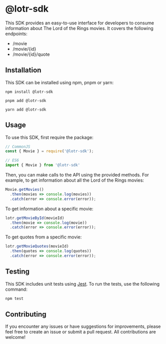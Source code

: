 # @lotr-sdk

This SDK provides an easy-to-use interface for developers to consume information about The Lord of the Rings movies. It covers the following endpoints:

- /movie
- /movie/{id}
- /movie/{id}/quote

## Installation

This SDK can be installed using npm, pnpm or yarn:

```
npm install @lotr-sdk

pnpm add @lotr-sdk

yarn add @lotr-sdk
```

## Usage

To use this SDK, first require the package:

```typescript
// CommonJS
const { Movie } = require('@lotr-sdk');

// ES6
import { Movie } from '@lotr-sdk'
```

Then, you can make calls to the API using the provided methods. For example, to get information about all the Lord of the Rings movies:

```typescript
Movie.getMovies()
  .then(movies => console.log(movies))
  .catch(error => console.error(error));
```

To get information about a specific movie:

```typescript
lotr.getMovieById(movieId)
  .then(movie => console.log(movie))
  .catch(error => console.error(error));
```

To get quotes from a specific movie:

```typescript
lotr.getMovieQuotes(movieId)
  .then(quotes => console.log(quotes))
  .catch(error => console.error(error));
```

## Testing

This SDK includes unit tests using [Jest](https://jestjs.io/). To run the tests, use the following command:

```bash
npm test
```

## Contributing

If you encounter any issues or have suggestions for improvements, please feel free to create an issue or submit a pull request. All contributions are welcome!
